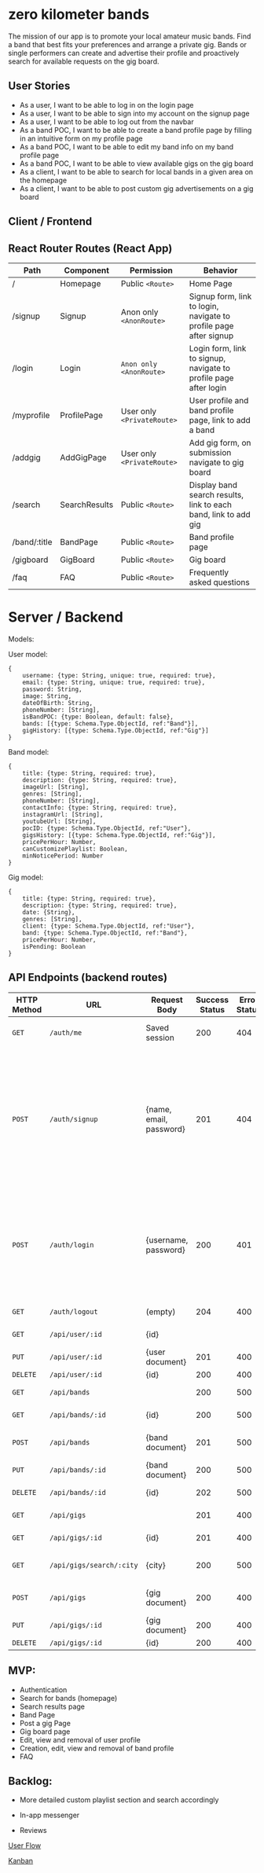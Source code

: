 

# zero kilometer bands



The mission of our app is to promote your local amateur music bands. Find a band that best fits your preferences and arrange a private gig. Bands or single performers can create and advertise their profile and proactively search for available requests on the gig board.



## User Stories

* As a user, I want to be able to log in on the login page
* As a user, I want to be able to sign into my account on the signup page
* As a user, I want to be able to log out from the navbar
* As a band POC, I want to be able to create a band profile page by filling in an intuitive form on my profile page
* As a band POC, I want to be able to edit my band info on my band profile page
* As a band POC, I want to be able to view available gigs on the gig board
* As a client, I want to be able to search for local bands in a given area on the homepage
* As a client, I want to be able to post custom gig advertisements on a gig board



## Client / Frontend

## React Router Routes (React App)



| Path         | Component     | Permission                 | Behavior                                                     |
| ------------ | ------------- | -------------------------- | ------------------------------------------------------------ |
| /            | Homepage      | Public  `<Route>`          | Home Page                                                    |
| /signup      | Signup        | Anon only `<AnonRoute>`    | Signup form, link to login, navigate to profile page after signup |
| /login       | Login         | `Anon only ` `<AnonRoute>` | Login form, link to signup, navigate to profile page after login |
| /myprofile   | ProfilePage   | User only `<PrivateRoute>` | User profile and band profile page, link to add a band       |
| /addgig      | AddGigPage    | User only `<PrivateRoute>` | Add gig form, on submission navigate to gig board            |
| /search      | SearchResults | Public  `<Route>`          | Display band search results, link to each band, link to add gig |
| /band/:title | BandPage      | Public  `<Route>`          | Band profile page                                            |
| /gigboard    | GigBoard      | Public  `<Route>`          | Gig board                                                    |
| /faq         | FAQ           | Public  `<Route>`          | Frequently asked questions                                   |







# Server / Backend

Models:

User model:

```
{
    username: {type: String, unique: true, required: true},
    email: {type: String, unique: true, required: true},
    password: String,
    image: String,
    dateOfBirth: String,
    phoneNumber: [String],
    isBandPOC: {type: Boolean, default: false},
    bands: [{type: Schema.Type.ObjectId, ref:"Band"}],
    gigHistory: [{type: Schema.Type.ObjectId, ref:"Gig"}]
}
```



Band model:

```
{
    title: {type: String, required: true},
    description: {type: String, required: true},
    imageUrl: [String],
    genres: [String],
    phoneNumber: [String],
    contactInfo: {type: String, required: true},
    instagramUrl: [String],
    youtubeUrl: [String],
    pocID: {type: Schema.Type.ObjectId, ref:"User"},
    gigsHistory: [{type: Schema.Type.ObjectId, ref:"Gig"}],
    pricePerHour: Number,
    canCustomizePlaylist: Boolean,
    minNoticePeriod: Number
}
```



Gig model:

```
{
    title: {type: String, required: true},
    description: {type: String, required: true},
    date: {String},
    genres: [String],
    client: {type: Schema.Type.ObjectId, ref:"User"},
    band: {type: Schema.Type.ObjectId, ref:"Band"},
    pricePerHour: Number,
    isPending: Boolean
}
```



## API Endpoints (backend routes)



| HTTP Method | URL                      | Request Body            | Success Status | Error Status | Description                                                  |
| ----------- | ------------------------ | ----------------------- | -------------- | ------------ | ------------------------------------------------------------ |
| `GET`       | `/auth/me`               | Saved session           | 200            | 404          | Check if user is logged in                                   |
| `POST`      | `/auth/signup`           | {name, email, password} | 201            | 404          | Checks if fields not empty (422) and user not exists (409), then create user with encrypted password, and store user in session |
| `POST`      | `/auth/login`            | {username, password}    | 200            | 401          | Checks if fields not empty (422), if user exists (404), and if password matches (404), then stores user in session |
| `GET`       | `/auth/logout`           | (empty)                 | 204            | 400          | Logs out the user                                            |
| `GET`       | `/api/user/:id`          | {id}                    |                |              | Get user info                                                |
| `PUT`       | `/api/user/:id`          | {user document}         | 201            | 400          | Edit user document                                           |
| `DELETE`    | `/api/user/:id`          | {id}                    | 200            | 400          | Delete user                                                  |
| `GET`       | `/api/bands`             |                         | 200            | 500          | Show all bands                                               |
| `GET`       | `/api/bands/:id`         | {id}                    | 200            | 500          | Show one band by id                                          |
| `POST`      | `/api/bands`             | {band document}         | 201            | 500          | Add new band to the DB                                       |
| `PUT`       | `/api/bands/:id`         | {band document}         | 200            | 500          | Edit band info                                               |
| `DELETE`    | `/api/bands/:id`         | {id}                    | 202            | 500          | Delete band                                                  |
| `GET`       | `/api/gigs`              |                         | 201            | 400          | Return all gigs                                              |
| `GET`       | `/api/gigs/:id`          | {id}                    | 201            | 400          | Return one gig by id                                         |
| `GET`       | `/api/gigs/search/:city` | {city}                  | 200            | 500          | Return gigs filtered by city                                 |
| `POST`      | `/api/gigs`              | {gig document}          | 200            | 400          | Create and save new gig                                      |
| `PUT`       | `/api/gigs/:id`          | {gig document}          | 200            | 400          | Edit gig                                                     |
| `DELETE`    | `/api/gigs/:id`          | {id}                    | 200            | 400          | Delete gig                                                   |



## MVP:

* Authentication
* Search for bands (homepage)
* Search results page
* Band Page
* Post a gig Page
* Gig board page
* Edit, view and removal of user profile
* Creation, edit, view and removal of band profile
* FAQ



## Backlog:

* More detailed custom playlist section and search accordingly

* In-app messenger 

* Reviews

  



[User Flow](https://balsamiq.cloud/s568m02/p11kwen/r2278)

[Kanban](https://trello.com/b/1pM9kkIa/kmzeromusic)